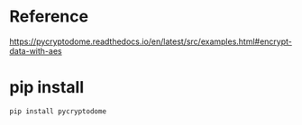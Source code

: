 # Reference
https://pycryptodome.readthedocs.io/en/latest/src/examples.html#encrypt-data-with-aes

# pip install
```shell script
pip install pycryptodome
```